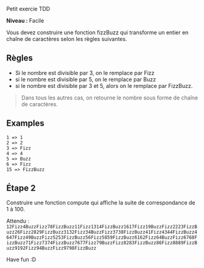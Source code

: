 Petit exercie TDD

**Niveau :** Facile

Vous devez construire une fonction fizzBuzz qui transforme un entier en chaîne de caractères selon les règles suivantes.

## Règles
 - Si le nombre est divisible par 3, on le remplace par Fizz
 - si le nombre est divisible par 5, on le remplace par Buzz
 - si le nombre est divisible par 3 et 5, alors on le remplace par FizzBuzz. 
 
> Dans tous les autres cas, on retourne le nombre sous forme de chaîne de caractères.

## Examples
```
1 => 1
2 => 2
3 => Fizz
4 => 4
5 => Buzz
6 => Fizz
15 => FizzBuzz
```

## Étape 2
Construire une fonction compute qui affiche la suite de correspondance de 1 à 100.

Attendu : `12Fizz4BuzzFizz78FizzBuzz11Fizz1314FizzBuzz1617Fizz19BuzzFizz2223FizzBuzz26Fizz2829FizzBuzz3132Fizz34BuzzFizz3738FizzBuzz41Fizz4344FizzBuzz4647Fizz49BuzzFizz5253FizzBuzz56Fizz5859FizzBuzz6162Fizz64BuzzFizz6768FizzBuzz71Fizz7374FizzBuzz7677Fizz79BuzzFizz8283FizzBuzz86Fizz8889FizzBuzz9192Fizz94BuzzFizz9798FizzBuzz`

Have fun :D 
